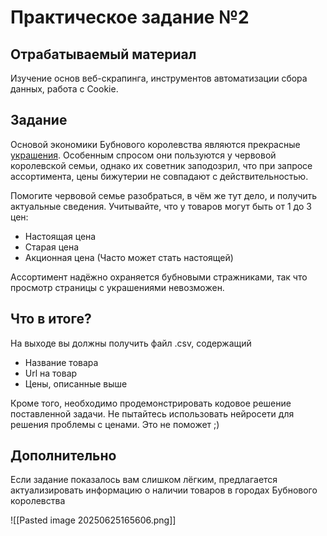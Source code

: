 # Практическое задание №2

## Отрабатываемый материал
Изучение основ веб-скрапинга, инструментов автоматизации сбора данных, работа с Cookie.

## Задание
Основой экономики Бубнового королевства являются прекрасные [украшения](https://sokolov.ru/jewelry-catalog/). Особенным спросом они пользуются у червовой королевской семьи, однако их советник заподозрил, что при запросе ассортимента, цены бижутерии не совпадают с действительностью.

Помогите червовой семье разобраться, в чём же тут дело, и получить актуальные сведения.
Учитывайте, что у товаров могут быть от 1 до 3 цен:
- Настоящая цена
- Старая цена
- Акционная цена (Часто может стать настоящей)

Ассортимент надёжно охраняется бубновыми стражниками, так что просмотр страницы с украшениями невозможен.

## Что в итоге?
На выходе вы должны получить файл .csv, содержащий
- Название товара
- Url на товар
- Цены, описанные выше

Кроме того, необходимо продемонстрировать кодовое решение поставленной задачи. Не пытайтесь использовать нейросети для решения проблемы с ценами. Это не поможет ;)
## Дополнительно
Если задание показалось вам слишком лёгким, предлагается актуализировать информацию о наличии товаров в городах Бубнового королевства 

![[Pasted image 20250625165606.png]]


